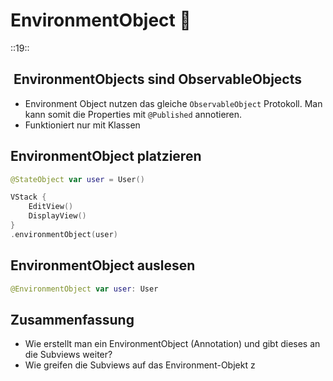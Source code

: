 # EnvironmentObject 🌳
::19::

##  EnvironmentObjects sind ObservableObjects
- Environment Object nutzen das gleiche `ObservableObject` Protokoll. Man kann somit die Properties mit `@Published` annotieren. 
- Funktioniert nur mit Klassen

## EnvironmentObject platzieren

```swift
@StateObject var user = User()
```

```swift
VStack {
    EditView()
    DisplayView()
}
.environmentObject(user)
```

## EnvironmentObject auslesen

```swift
@EnvironmentObject var user: User
```

## Zusammenfassung
- Wie erstellt man ein EnvironmentObject (Annotation) und gibt dieses an die Subviews weiter?
- Wie greifen die Subviews auf das Environment-Objekt z